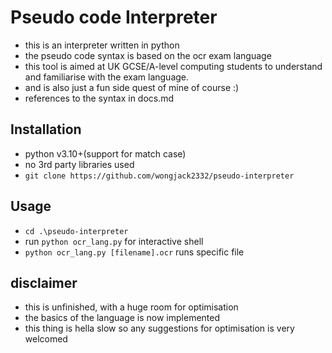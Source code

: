# Pseudo code Interpreter
- this is an interpreter written in python
- the pseudo code syntax is based on the ocr exam language
- this tool is aimed at UK GCSE/A-level computing students to understand and familiarise with the exam language.
- and is also just a fun side quest of mine of course :)
- references to the syntax in docs.md

## Installation
- python v3.10+(support for match case)
- no 3rd party libraries used
- `git clone https://github.com/wongjack2332/pseudo-interpreter`

## Usage
- `cd .\pseudo-interpreter`
- run `python ocr_lang.py` for interactive shell
- `python ocr_lang.py [filename].ocr` runs specific file

## disclaimer
- this is unfinished, with a huge room for optimisation
- the basics of the language is now implemented
- this thing is hella slow so any suggestions for optimisation is very welcomed
